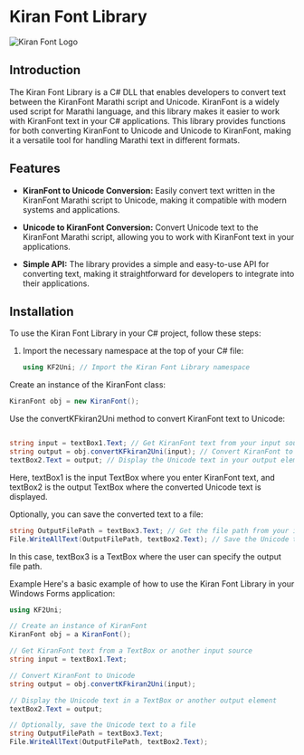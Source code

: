 # Kiran Font Library

![Kiran Font Logo](http://kiranfont.somee.com/img/kiranfont.gif)

## Introduction

The Kiran Font Library is a C# DLL that enables developers to convert text between the KiranFont Marathi script and Unicode. KiranFont is a widely used script for Marathi language, and this library makes it easier to work with KiranFont text in your C# applications. This library provides functions for both converting KiranFont to Unicode and Unicode to KiranFont, making it a versatile tool for handling Marathi text in different formats.

## Features

- **KiranFont to Unicode Conversion:** Easily convert text written in the KiranFont Marathi script to Unicode, making it compatible with modern systems and applications.

- **Unicode to KiranFont Conversion:** Convert Unicode text to the KiranFont Marathi script, allowing you to work with KiranFont text in your applications.

- **Simple API:** The library provides a simple and easy-to-use API for converting text, making it straightforward for developers to integrate into their applications.


## Installation

To use the Kiran Font Library in your C# project, follow these steps:

1. Import the necessary namespace at the top of your C# file:

   ```csharp
   using KF2Uni; // Import the Kiran Font Library namespace

Create an instance of the KiranFont class:

  ```csharp
  KiranFont obj = new KiranFont();
  ```

Use the convertKFkiran2Uni method to convert KiranFont text to Unicode:

  ```csharp
  
  string input = textBox1.Text; // Get KiranFont text from your input source
  string output = obj.convertKFkiran2Uni(input); // Convert KiranFont to Unicode
  textBox2.Text = output; // Display the Unicode text in your output element
  
  ```
Here, textBox1 is the input TextBox where you enter KiranFont text, and textBox2 is the output TextBox where the converted Unicode text is displayed.

Optionally, you can save the converted text to a file:

  ```csharp
  string OutputFilePath = textBox3.Text; // Get the file path from your input source
  File.WriteAllText(OutputFilePath, textBox2.Text); // Save the Unicode text to a file
  ```
In this case, textBox3 is a TextBox where the user can specify the output file path.

Example
Here's a basic example of how to use the Kiran Font Library in your Windows Forms application:

  ```csharp
  using KF2Uni;
  
  // Create an instance of KiranFont
  KiranFont obj = a KiranFont();
  
  // Get KiranFont text from a TextBox or another input source
  string input = textBox1.Text;
  
  // Convert KiranFont to Unicode
  string output = obj.convertKFkiran2Uni(input);
  
  // Display the Unicode text in a TextBox or another output element
  textBox2.Text = output;
  
  // Optionally, save the Unicode text to a file
  string OutputFilePath = textBox3.Text;
  File.WriteAllText(OutputFilePath, textBox2.Text);
  ```
